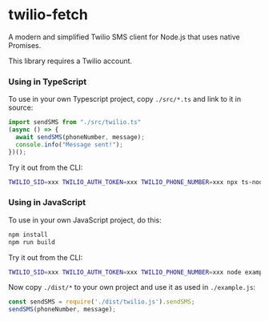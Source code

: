 # twilio-fetch
A modern and simplified Twilio SMS client for Node.js that uses native Promises.

This library requires a Twilio account.

### Using in TypeScript
To use in your own Typescript project, copy `./src/*.ts` and link to it in source:
```typescript
import sendSMS from "./src/twilio.ts"
(async () => {
  await sendSMS(phoneNumber, message);
  console.info("Message sent!");
})();
```

Try it out from the CLI:
```sh
TWILIO_SID=xxx TWILIO_AUTH_TOKEN=xxx TWILIO_PHONE_NUMBER=xxx npx ts-node example.ts "$TO_PHONE_NUMBER" "Hello World"
```

### Using in JavaScript
To use in your own JavaScript project, do this:

```sh
npm install
npm run build
```

Try it out from the CLI:
```sh
TWILIO_SID=xxx TWILIO_AUTH_TOKEN=xxx TWILIO_PHONE_NUMBER=xxx node example.js "$TO_PHONE_NUMBER" "Hello World!"
```

Now copy `./dist/*` to your own project and use it as used in `./example.js`:
```js
const sendSMS = require('./dist/twilio.js').sendSMS;
sendSMS(phoneNumber, message);
```
